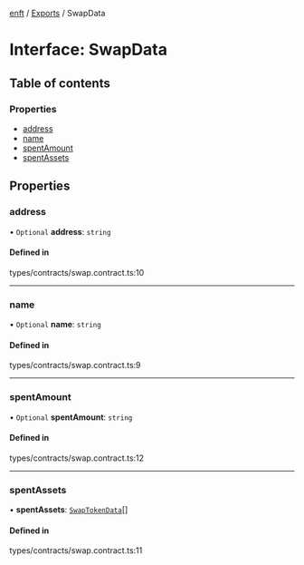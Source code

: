 [enft](../README.md) / [Exports](../modules.md) / SwapData

# Interface: SwapData

## Table of contents

### Properties

- [address](SwapData.md#address)
- [name](SwapData.md#name)
- [spentAmount](SwapData.md#spentamount)
- [spentAssets](SwapData.md#spentassets)

## Properties

### address

• `Optional` **address**: `string`

#### Defined in

types/contracts/swap.contract.ts:10

___

### name

• `Optional` **name**: `string`

#### Defined in

types/contracts/swap.contract.ts:9

___

### spentAmount

• `Optional` **spentAmount**: `string`

#### Defined in

types/contracts/swap.contract.ts:12

___

### spentAssets

• **spentAssets**: [`SwapTokenData`](../modules.md#swaptokendata)[]

#### Defined in

types/contracts/swap.contract.ts:11

